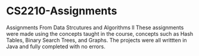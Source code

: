 # CS2210-Assignments
Assignments From Data Strcutures and Algorithms ll
These assignments were made using the concepts taught in the course, concepts such as Hash Tables, Binary Search Trees, and Graphs.
The projects were all writtten in Java and fully completed with no errors. 
